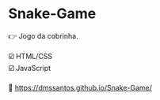 # Snake-Game

:point_right: Jogo da cobrinha.  
&nbsp;  
:ballot_box_with_check: HTML/CSS  
:ballot_box_with_check: JavaScript  
&nbsp;  
:link: https://dmssantos.github.io/Snake-Game/
